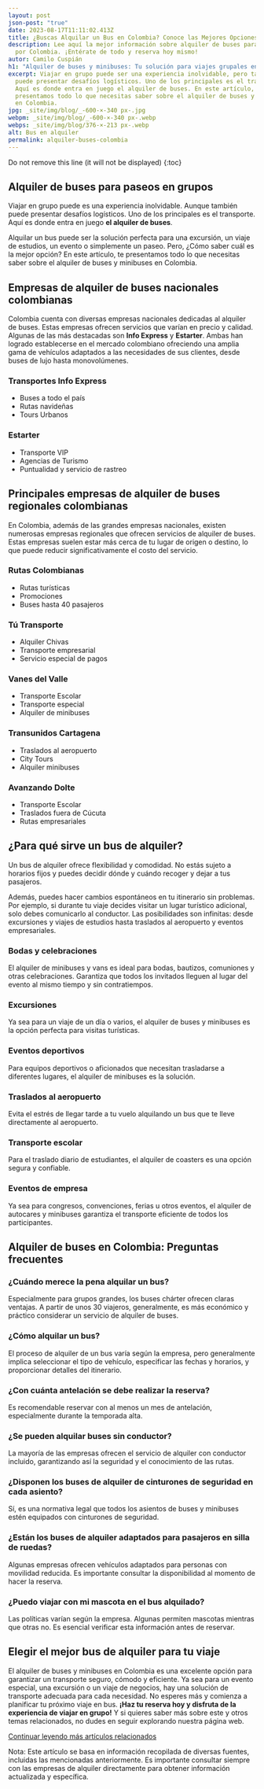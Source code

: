```yaml
---
layout: post
json-post: "true"
date: 2023-08-17T11:11:02.413Z
title: ¿Buscas Alquilar un Bus en Colombia? Conoce las Mejores Opciones
description: Lee aquí la mejor información sobre alquiler de buses para viajar
  por Colombia. ¡Entérate de todo y reserva hoy mismo!
autor: Camilo Cuspián
h1: "Alquiler de buses y minibuses: Tu solución para viajes grupales en Colombia"
excerpt: Viajar en grupo puede ser una experiencia inolvidable, pero también
  puede presentar desafíos logísticos. Uno de los principales es el transporte.
  Aquí es donde entra en juego el alquiler de buses. En este artículo, te
  presentamos todo lo que necesitas saber sobre el alquiler de buses y minibuses
  en Colombia.
jpg: _site/img/blog/_-600-×-340 px-.jpg
webpm: _site/img/blog/_-600-×-340 px-.webp
webps: _site/img/blog/376-×-213 px-.webp
alt: Bus en alquiler
permalink: alquiler-buses-colombia
---
```

Do not remove this line (it will not be displayed)
{:toc}

## Alquiler de buses para paseos en grupos

Viajar en grupo puede es una experiencia inolvidable. Aunque también puede presentar desafíos logísticos. Uno de los principales es el transporte. Aquí es donde entra en juego **el alquiler de buses**.

Alquilar un bus puede ser la solución perfecta para una excursión, un viaje de estudios, un evento o simplemente un paseo. Pero, ¿Cómo saber cuál es la mejor opción? En este artículo, te presentamos todo lo que necesitas saber sobre el alquiler de buses y minibuses en Colombia.

## Empresas de alquiler de buses nacionales colombianas

Colombia cuenta con diversas empresas nacionales dedicadas al alquiler de buses. Estas empresas ofrecen servicios que varían en precio y calidad. Algunas de las más destacadas son **Info Express** y **Estarter**. Ambas han logrado establecerse en el mercado colombiano ofreciendo una amplia gama de vehículos adaptados a las necesidades de sus clientes, desde buses de lujo hasta monovolúmenes.

### Transportes Info Express

* Buses a todo el país
* Rutas navideñas
* Tours Urbanos

### Estarter

* Transporte VIP
* Agencias de Turismo
* Puntualidad y servicio de rastreo

## Principales empresas de alquiler de buses regionales colombianas

En Colombia, además de las grandes empresas nacionales, existen numerosas empresas regionales que ofrecen servicios de alquiler de buses. Estas empresas suelen estar más cerca de tu lugar de origen o destino, lo que puede reducir significativamente el costo del servicio.

### Rutas Colombianas

* Rutas turísticas
* Promociones
* Buses hasta 40 pasajeros

### Tú Transporte

* Alquiler Chivas
* Transporte empresarial
* Servicio especial de pagos

### Vanes del Valle

* Transporte Escolar
* Transporte especial
* Alquiler de minibuses

### Transunidos Cartagena

* Traslados al aeropuerto
* City Tours
* Alquiler minibuses

### Avanzando Dolte

* Transporte Escolar
* Traslados fuera de Cúcuta
* Rutas empresariales

## ¿Para qué sirve un bus de alquiler?

Un bus de alquiler ofrece flexibilidad y comodidad. No estás sujeto a horarios fijos y puedes decidir dónde y cuándo recoger y dejar a tus pasajeros.

Además, puedes hacer cambios espontáneos en tu itinerario sin problemas. Por ejemplo, si durante tu viaje decides visitar un lugar turístico adicional, solo debes comunicarlo al conductor. Las posibilidades son infinitas: desde excursiones y viajes de estudios hasta traslados al aeropuerto y eventos empresariales.

### Bodas y celebraciones

El alquiler de minibuses y vans es ideal para bodas, bautizos, comuniones y otras celebraciones. Garantiza que todos los invitados lleguen al lugar del evento al mismo tiempo y sin contratiempos.

### Excursiones

Ya sea para un viaje de un día o varios, el alquiler de buses y minibuses es la opción perfecta para visitas turísticas.

### Eventos deportivos

Para equipos deportivos o aficionados que necesitan trasladarse a diferentes lugares, el alquiler de minibuses es la solución.

### Traslados al aeropuerto

Evita el estrés de llegar tarde a tu vuelo alquilando un bus que te lleve directamente al aeropuerto.

### Transporte escolar

Para el traslado diario de estudiantes, el alquiler de coasters es una opción segura y confiable.

### Eventos de empresa

Ya sea para congresos, convenciones, ferias u otros eventos, el alquiler de autocares y minibuses garantiza el transporte eficiente de todos los participantes.

## Alquiler de buses en Colombia: Preguntas frecuentes

### ¿Cuándo merece la pena alquilar un bus?

Especialmente para grupos grandes, los buses chárter ofrecen claras ventajas. A partir de unos 30 viajeros, generalmente, es más económico y práctico considerar un servicio de alquiler de buses.

### ¿Cómo alquilar un bus?

El proceso de alquiler de un bus varía según la empresa, pero generalmente implica seleccionar el tipo de vehículo, especificar las fechas y horarios, y proporcionar detalles del itinerario.

### ¿Con cuánta antelación se debe realizar la reserva?

Es recomendable reservar con al menos un mes de antelación, especialmente durante la temporada alta.

### ¿Se pueden alquilar buses sin conductor?

La mayoría de las empresas ofrecen el servicio de alquiler con conductor incluido, garantizando así la seguridad y el conocimiento de las rutas.

### ¿Disponen los buses de alquiler de cinturones de seguridad en cada asiento?

Sí, es una normativa legal que todos los asientos de buses y minibuses estén equipados con cinturones de seguridad.

### ¿Están los buses de alquiler adaptados para pasajeros en silla de ruedas?

Algunas empresas ofrecen vehículos adaptados para personas con movilidad reducida. Es importante consultar la disponibilidad al momento de hacer la reserva.

### ¿Puedo viajar con mi mascota en el bus alquilado?

Las políticas varían según la empresa. Algunas permiten mascotas mientras que otras no. Es esencial verificar esta información antes de reservar.

## Elegir el mejor bus de alquiler para tu viaje

El alquiler de buses y minibuses en Colombia es una excelente opción para garantizar un transporte seguro, cómodo y eficiente. Ya sea para un evento especial, una excursión o un viaje de negocios, hay una solución de transporte adecuada para cada necesidad. No esperes más y comienza a planificar tu próximo viaje en bus. **¡Haz tu reserva hoy y disfruta de la experiencia de viajar en grupo!** Y si quieres saber más sobre este y otros temas relacionados, no dudes en seguir explorando nuestra página web.

[Continuar leyendo más artículos relacionados](https://chat.openai.com/?model=gpt-4-plugins#)

Nota: Este artículo se basa en información recopilada de diversas fuentes, incluidas las mencionadas anteriormente. Es importante consultar siempre con las empresas de alquiler directamente para obtener información actualizada y específica.